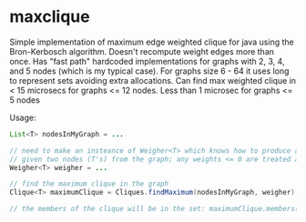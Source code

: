 maxclique
=========

Simple implementation of maximum edge weighted clique for java using the Bron-Kerbosch algorithm.
Doesn't recompute weight edges more than once.
Has "fast path" hardcoded implementations for graphs with 2, 3, 4, and 5 nodes (which is my typical case).
For graphs size 6 - 64 it uses long to represent sets avoiding extra allocations.
Can find max weighted clique in < 15 microsecs for graphs <= 12 nodes.  Less than 1 microsec for graphs <= 5 nodes

Usage:
```` java
List<T> nodesInMyGraph = ...

// need to make an insteance of Weigher<T> which knows how to produce a "weight" (double)
// given two nodes (T's) from the graph; any weights <= 0 are treated as negative infinity
Weigher<T> weigher = ...

// find the maximum clique in the graph
Clique<T> maximumClique = Cliques.findMaximum(nodesInMyGraph, weigher);

// the members of the clique will be in the set: maximumClique.members()
````
